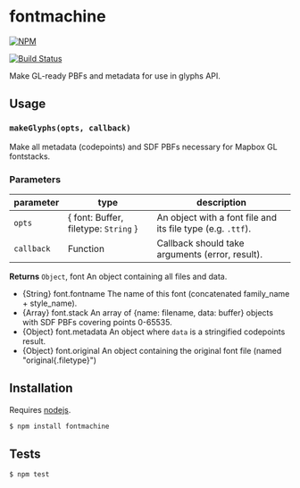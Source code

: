 # fontmachine

[![NPM](https://nodei.co/npm/fontmachine.png)](https://npmjs.org/package/fontmachine)

[![Build Status](https://travis-ci.org/mapbox/fontmachine.svg?branch=master)](https://travis-ci.org/mapbox/fontmachine)

Make GL-ready PBFs and metadata for use in glyphs API.

## Usage

### `makeGlyphs(opts, callback)`

Make all metadata (codepoints) and SDF PBFs
necessary for Mapbox GL fontstacks.

### Parameters

| parameter  | type                                                                      | description                                                 |
| ---------- | ------------------------------------------------------------------------- | ----------------------------------------------------------- |
| `opts`     | { font: Buffer, filetype: <code>String</code> } | An object with a font file and its file type (e.g. `.ttf`). |
| `callback` | Function                                                                  | Callback should take arguments (error, result).             |

**Returns** `Object`, font An object containing all files and data.
* {String} font.fontname The name of this font (concatenated family_name + style_name).
* {Array} font.stack An array of {name: filename, data: buffer} objects with SDF PBFs covering points 0-65535.
* {Object} font.metadata An object where `data` is a stringified codepoints result.
* {Object} font.original An object containing the original font file (named "original{.filetype}")

## Installation

Requires [nodejs](http://nodejs.org/).

```sh
$ npm install fontmachine
```

## Tests

```sh
$ npm test
```
